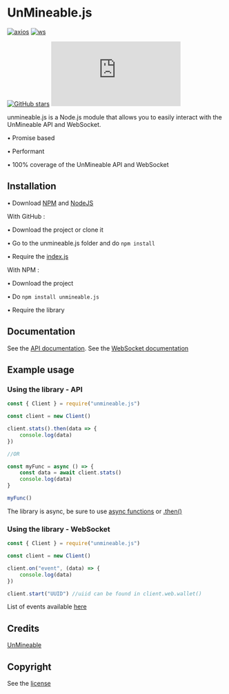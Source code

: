 # UnMineable.js

[![axios](https://img.shields.io/github/package-json/dependency-version/LockBlock-dev/unmineable.js/axios)](https://www.npmjs.com/package/axios) [![ws](https://img.shields.io/github/package-json/dependency-version/LockBlock-dev/unmineable.js/ws)](https://www.npmjs.com/package/ws)

[![GitHub stars](https://img.shields.io/github/stars/LockBlock-dev/unmineable.js.svg)](https://github.com/LockBlock-dev/unmineable.js/stargazers) ![npm](https://img.shields.io/npm/dm/unmineable.js)

unmineable.js is a Node.js module that allows you to easily interact with the UnMineable API and WebSocket.

• Promise based

• Performant

• 100% coverage of the UnMineable API and WebSocket


## Installation

• Download [NPM](https://www.npmjs.com/get-npm) and [NodeJS](https://nodejs.org)

With GitHub :

• Download the project or clone it

• Go to the unmineable.js folder and do `npm install`

• Require the [index.js](/index.js)

With NPM :

• Download the project

• Do `npm install unmineable.js`

• Require the library


## Documentation

See the [API documentation](/API.md).
See the [WebSocket documentation](/WebSocket.md)


## Example usage

### Using the library - API

```js
const { Client } = require("unmineable.js")

const client = new Client()

client.stats().then(data => {
    console.log(data)
})

//OR

const myFunc = async () => {
    const data = await client.stats()
    console.log(data)
}

myFunc()
```

The library is async, be sure to use [async functions](https://developer.mozilla.org/en-US/docs/Web/JavaScript/Reference/Statements/async_function#syntax) or [.then()](https://developer.mozilla.org/en-US/docs/Web/JavaScript/Reference/Global_Objects/Promise/then#syntax)

### Using the library - WebSocket

```js
const { Client } = require("unmineable.js")

const client = new Client()

client.on("event", (data) => {
    console.log(data)
})

client.start("UUID") //uiid can be found in client.web.wallet()
```

List of events available [here](/WebSocket.md)


## Credits

[UnMineable](https://unmineable.com)


## Copyright

See the [license](/LICENSE)